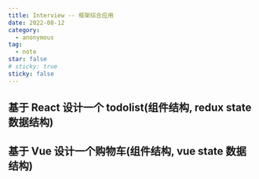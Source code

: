```yaml
---
title: Interview -- 框架综合应用
date: 2022-08-12
category:
  - anonymous
tag:
  - note
star: false
# sticky: true
sticky: false
---
```


## 基于 React 设计一个 todolist(组件结构, redux state 数据结构)

## 基于 Vue 设计一个购物车(组件结构, vue state 数据结构)
